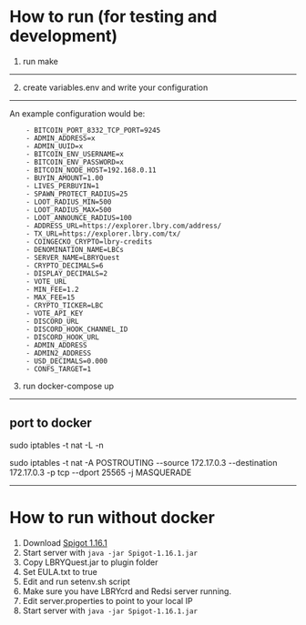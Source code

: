 How to run (for testing and development)
=========================================
1. run make
--------------

2. create variables.env and write your configuration
-----------------------------------------------------
An example configuration would be:

```
    - BITCOIN_PORT_8332_TCP_PORT=9245
    - ADMIN_ADDRESS=x
    - ADMIN_UUID=x
    - BITCOIN_ENV_USERNAME=x
    - BITCOIN_ENV_PASSWORD=x
    - BITCOIN_NODE_HOST=192.168.0.11
    - BUYIN_AMOUNT=1.00
    - LIVES_PERBUYIN=1
    - SPAWN_PROTECT_RADIUS=25
    - LOOT_RADIUS_MIN=500
    - LOOT_RADIUS_MAX=500
    - LOOT_ANNOUNCE_RADIUS=100
    - ADDRESS_URL=https://explorer.lbry.com/address/
    - TX_URL=https://explorer.lbry.com/tx/
    - COINGECKO_CRYPTO=lbry-credits
    - DENOMINATION_NAME=LBCs
    - SERVER_NAME=LBRYQuest
    - CRYPTO_DECIMALS=6
    - DISPLAY_DECIMALS=2
    - VOTE_URL
    - MIN_FEE=1.2
    - MAX_FEE=15
    - CRYPTO_TICKER=LBC
    - VOTE_API_KEY
    - DISCORD_URL
    - DISCORD_HOOK_CHANNEL_ID
    - DISCORD_HOOK_URL
    - ADMIN_ADDRESS
    - ADMIN2_ADDRESS
    - USD_DECIMALS=0.000
    - CONFS_TARGET=1
```

3. run docker-compose up
--------------------------

port to docker
----------------------
sudo iptables -t nat -L -n

sudo iptables -t nat -A POSTROUTING --source 172.17.0.3 --destination 172.17.0.3 -p tcp --dport 25565 -j MASQUERADE

----------------------

How to run without docker
=========================================
1. Download [Spigot 1.16.1](https://getbukkit.org/get/fDoqnvFqdhjFcURmY7Oqtzu0giKFAiyY)
2. Start server with ```java -jar Spigot-1.16.1.jar```
3. Copy LBRYQuest.jar to plugin folder
4. Set EULA.txt to true
5. Edit and run setenv.sh script
6. Make sure you have LBRYcrd and Redsi server running.
7. Edit server.properties to point to your local IP
8. Start server with ```java -jar Spigot-1.16.1.jar```
